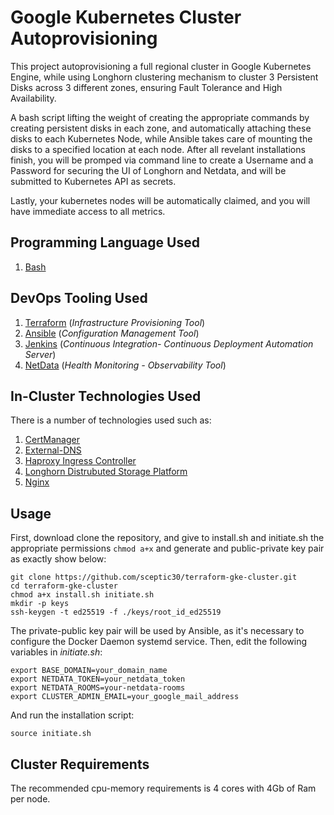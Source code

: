 # Google Kubernetes Cluster Autoprovisioning

This project autoprovisioning a full regional cluster in Google Kubernetes Engine, while using Longhorn clustering mechanism to cluster 3 Persistent Disks across 3 different zones, ensuring Fault Tolerance and High Availability.

A bash script lifting the weight of creating the appropriate commands by creating persistent disks in each zone, and automatically attaching these disks to each Kubernetes Node, while Ansible takes care of mounting the disks to a specified location at each node. After all revelant installations finish, you will be promped via command line to create a Username and a Password for securing the UI of Longhorn and Netdata, and will be submitted to Kubernetes API as secrets.

Lastly, your kubernetes nodes will be automatically claimed, and you will have immediate access to all metrics.
## Programming Language Used
1. <ins>Bash</ins>
## DevOps Tooling Used
1. <ins>Terraform</ins> (*Infrastructure Provisioning Tool*)
2. <ins>Ansible</ins> (*Configuration Management Tool*)
3. <ins>Jenkins</ins> (*Continuous Integration- Continuous Deployment Automation Server*)
4. <ins>NetData</ins> (*Health Monitoring - Observability Tool*)

## In-Cluster Technologies Used

There is a number of technologies used such as:
1. <ins>CertManager</ins>
2. <ins>External-DNS</ins>
3. <ins>Haproxy Ingress Controller</ins>
4. <ins>Longhorn Distrubuted Storage Platform</ins>
5. <ins>Nginx</ins>

## Usage
First, download clone the repository, and give to install.sh and initiate.sh the appropriate permissions `chmod a+x` and generate and public-private key pair as exactly show below:

```
git clone https://github.com/sceptic30/terraform-gke-cluster.git
cd terraform-gke-cluster
chmod a+x install.sh initiate.sh
mkdir -p keys
ssh-keygen -t ed25519 -f ./keys/root_id_ed25519
```
The private-public key pair will be used by Ansible, as it's necessary to configure the Docker Daemon systemd service.
Then, edit the following variables in *initiate.sh*:
```
export BASE_DOMAIN=your_domain_name
export NETDATA_TOKEN=your_netdata_token
export NETDATA_ROOMS=your-netdata-rooms
export CLUSTER_ADMIN_EMAIL=your_google_mail_address
```
And run the installation script:
```
source initiate.sh
```

## Cluster Requirements
The recommended cpu-memory requirements is 4 cores with 4Gb of Ram per node.